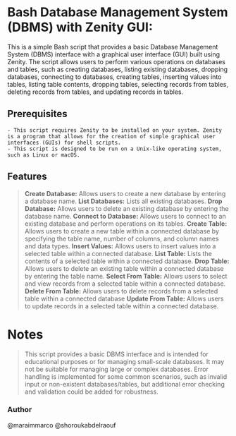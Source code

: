 

# Bash Database Management System (DBMS) with Zenity GUI:

  This is a simple Bash script that provides a basic Database Management System (DBMS) interface with a graphical user interface (GUI) built using Zenity. The script allows users to perform various operations on databases and tables, such as creating databases, listing existing databases, dropping databases, connecting to databases, creating tables, inserting values into tables, listing table contents, dropping tables, selecting records from tables, deleting records from tables, and updating records in tables.

  ## Prerequisites

    - This script requires Zenity to be installed on your system. Zenity is a program that allows for the creation of simple graphical user interfaces (GUIs) for shell scripts.
    - This script is designed to be run on a Unix-like operating system, such as Linux or macOS.
    
## Features

>**Create Database:** Allows users to create a new database by entering a database name.
>**List Databases:** Lists all existing databases.
>**Drop Database:** Allows users to delete an existing database by entering the database name.
>**Connect to Database:** Allows users to connect to an existing database and perform operations on its tables.
>**Create Table:** Allows users to create a new table within a connected database by specifying the table name, number of columns, and column names and data types.
>**Insert Values:** Allows users to insert values into a selected table within a connected database.
>**List Table:** Lists the contents of a selected table within a connected database.
>**Drop Table:** Allows users to delete an existing table within a connected database by entering the table name.
>**Select From Table:** Allows users to select and view records from a selected table within a connected database.
>**Delete From Table:** Allows users to delete records from a selected table within a connected database
>**Update From Table:** Allows users to update records in a selected table within a connected database.

# Notes
  >This script provides a basic DBMS interface and is intended for educational purposes or for managing small-scale databases. It may not be suitable for managing large or complex databases.
  >Error handling is implemented for some common scenarios, such as invalid input or non-existent databases/tables, but additional error checking and validation could be added for robustness.

### Author

@maraimmarco
@shoroukabdelraouf
  
